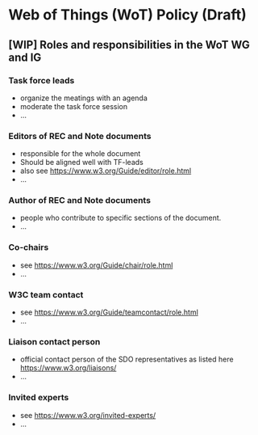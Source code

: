# Web of Things (WoT) Policy (Draft)
## [WIP] Roles and responsibilities in the WoT WG and IG

### Task force leads
- organize the meatings with an agenda
- moderate the task force session
- ...

### Editors of REC and Note documents
- responsible for the whole document
- Should be aligned well with TF-leads
- also see https://www.w3.org/Guide/editor/role.html
- ...

### Author of REC and Note documents
- people who contribute to specific sections of the document.
- ...

### Co-chairs
- see https://www.w3.org/Guide/chair/role.html
- ...

### W3C team contact
- see https://www.w3.org/Guide/teamcontact/role.html
- ...
  
### Liaison contact person
- official contact person of the SDO representatives as listed here https://www.w3.org/liaisons/
- ...

### Invited experts
- see https://www.w3.org/invited-experts/
- ...
